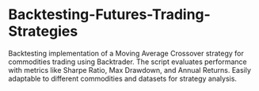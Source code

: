 # Backtesting-Futures-Trading-Strategies
Backtesting implementation of a Moving Average Crossover strategy for commodities trading using Backtrader. The script evaluates performance with metrics like Sharpe Ratio, Max Drawdown, and Annual Returns. Easily adaptable to different commodities and datasets for strategy analysis.
